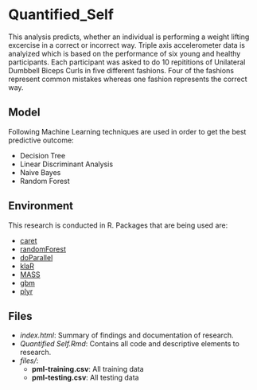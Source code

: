 # Quantified_Self
This analysis predicts, whether an individual is performing a weight lifting excercise in a correct or incorrect way. Triple axis accelerometer data is analyized which is based on the performance of six young and healthy participants. Each participant was asked to do 10 repititions of Unilateral Dumbbell Biceps Curls in five different fashions. Four of the fashions represent common mistakes whereas one fashion represents the correct way.

## Model
Following Machine Learning techniques are used in order to get the best predictive outcome:

* Decision Tree
* Linear Discriminant Analysis
* Naive Bayes
* Random Forest

## Environment
This research is conducted in R. Packages that are being used are:
* [caret](http://caret.r-forge.r-project.org/)
* [randomForest](https://cran.r-project.org/web/packages/randomForest/index.html)
* [doParallel](https://cran.r-project.org/web/packages/doParallel/index.html)
* [klaR](https://cran.r-project.org/web/packages/klaR/index.html)
* [MASS](https://cran.r-project.org/web/packages/MASS/index.html)
* [gbm](https://cran.r-project.org/web/packages/gbm/index.html)
* [plyr](https://cran.r-project.org/web/packages/plyr/index.html)

## Files
* *index.html*: Summary of findings and documentation of research.
* *Quantified Self.Rmd*: Contains all code and descriptive elements to research.
* *files/*:
	* **pml-training.csv**: All training data
	* **pml-testing.csv**: All testing data